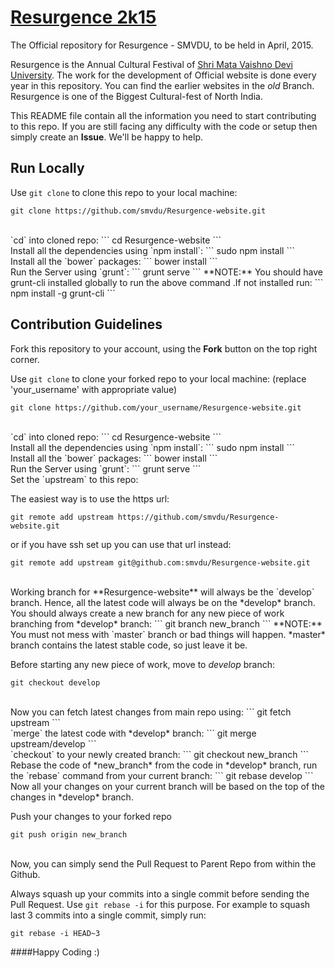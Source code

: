 # [Resurgence 2k15](http://resurgence.smvdu.net.in/)

The Official repository for Resurgence - SMVDU, to be held in April, 2015.

Resurgence is the Annual Cultural Festival of [Shri Mata Vaishno Devi University](http://smvdu.net.in/). The work for the development of Official website is done every year in this repository. You can find the earlier websites in the _old_ Branch. Resurgence is one of the Biggest Cultural-fest of North India. 

This README file contain all the information you need to start contributing to this repo. If you are still facing any difficulty with the code or setup then simply create an **Issue**. We'll be happy to help.

## Run Locally

Use `git clone` to clone this repo to your local machine:
```
git clone https://github.com/smvdu/Resurgence-website.git
```
<br>
`cd` into cloned repo:
```
cd Resurgence-website
```
<br>
Install all the dependencies using `npm install`:
```
sudo npm install
```
<br>
Install all the `bower` packages:
```
bower install
```
<br>
Run the Server using `grunt`:
```
grunt serve
```
**NOTE:** You should have grunt-cli installed globally to run the above command
.If not installed run:
```
npm install -g grunt-cli
```

## Contribution Guidelines

Fork this repository to your account, using the **Fork** button on the top right corner.

Use `git clone` to clone your forked repo to your local machine:
(replace 'your_username' with appropriate value)
```
git clone https://github.com/your_username/Resurgence-website.git
```
<br>
`cd` into cloned repo:
```
cd Resurgence-website
```
<br>
Install all the dependencies using `npm install`:
```
sudo npm install
```
<br>
Install all the `bower` packages:
```
bower install
```
<br>
Run the Server using `grunt`:
```
grunt serve
```
<br>
Set the `upstream` to this repo:

The easiest way is to use the https url:
```
git remote add upstream https://github.com/smvdu/Resurgence-website.git
```

or if you have ssh set up you can use that url instead:
```
git remote add upstream git@github.com:smvdu/Resurgence-website.git
```

<br>
Working branch for **Resurgence-website** will always be the `develop` branch. Hence, all the latest code will always be on the *develop* branch.
You should always create a new branch for any new piece of work branching from *develop* branch:
```
git branch new_branch
```
**NOTE:** You must not mess with `master` branch or bad things will happen.
*master* branch contains the latest stable code, so just leave it be.

Before starting any new piece of work, move to *develop* branch:
```
git checkout develop
```
<br>
Now you can fetch latest changes from main repo using:
```
git fetch upstream
```
<br>
`merge` the latest code with *develop* branch:
```
git merge upstream/develop
```
<br>
`checkout` to your newly created branch:
```
git checkout new_branch
```
<br>
Rebase the code of *new_branch* from the code in *develop* branch, run the `rebase` command from your current branch:
```
git rebase develop
```
Now all your changes on your current branch will be based on the top of the changes in *develop* branch.

Push your changes to your forked repo
```
git push origin new_branch
```
<br>
Now, you can simply send the Pull Request to Parent Repo from within the Github.

Always squash up your commits into a single commit before sending the Pull Request. Use `git rebase -i` for this purpose. For example to squash last 3 commits into a single commit, simply run:
```
git rebase -i HEAD~3
```

####Happy Coding :)